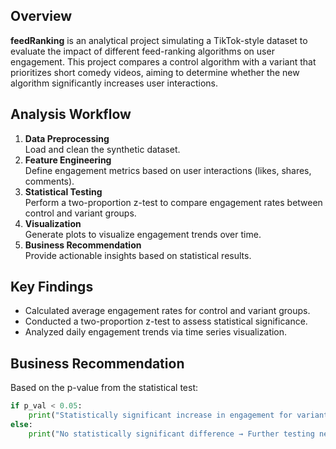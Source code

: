 ## Overview

**feedRanking** is an analytical project simulating a TikTok-style dataset to evaluate the impact of different feed-ranking algorithms on user engagement. This project compares a control algorithm with a variant that prioritizes short comedy videos, aiming to determine whether the new algorithm significantly increases user interactions.

## Analysis Workflow

1. **Data Preprocessing**  
   Load and clean the synthetic dataset.
2. **Feature Engineering**  
   Define engagement metrics based on user interactions (likes, shares, comments).
3. **Statistical Testing**  
   Perform a two-proportion z-test to compare engagement rates between control and variant groups.
4. **Visualization**  
   Generate plots to visualize engagement trends over time.
5. **Business Recommendation**  
   Provide actionable insights based on statistical results.

## Key Findings
- Calculated average engagement rates for control and variant groups.
- Conducted a two-proportion z-test to assess statistical significance.
- Analyzed daily engagement trends via time series visualization.

## Business Recommendation

Based on the p-value from the statistical test:

```python
if p_val < 0.05:
    print("Statistically significant increase in engagement for variant group → Recommend rollout!")
else:
    print("No statistically significant difference → Further testing needed.")
